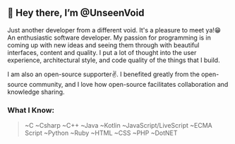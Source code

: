 ## 👋 Hey there, I’m @UnseenVoid
Just another developer from a different void. It's a pleasure to meet ya!😁 An enthusiastic software developer. My passion for programming is in coming up with new ideas and seeing them through with beautiful interfaces, content and quality. I put a lot of thought into the user experience, architectural style, and code quality of the things that I build.

I am also an open-source supporter✌️. I benefited greatly from the open-source community, and I love how open-source facilitates collaboration and knowledge sharing.

### What I Know:
>~C  ~Csharp  ~C++  ~Java  ~Kotlin  ~JavaScript/LiveScript  ~ECMA Script  ~Python  ~Ruby  ~HTML  ~CSS  ~PHP  ~DotNET
